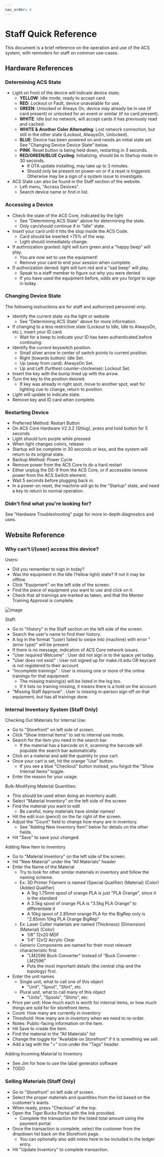 ```yaml
---
nav_order: 4
---
```


# Staff Quick Reference

This document is a brief reference on the operation and use of the ACS system, with reminders for staff on common use-cases.

## Hardware References

### Determining ACS State
* Light on front of the device will indicate device state;
  * **YELLOW**: Idle mode, ready to accept card.
  * **RED**: Lockout or Fault, device unavailable for use.
  * **GREEN**: Unlocked or Always On, device may already be in use (if card present) or unlocked for an event or similar (if no card present).
  * **WHITE**: Idle but no network, will accept cards it has previously read and cached.
  * **WHITE & Another Color Alternating**: Lost network connection, but still in the other state (Lockout, AlwaysOn, Unlocked).
  * **BLUE**: Device has been powered on and needs an initial state set. See "Changing Device Device State" below.
  * **PINK**: Reset button is being held down, restarting in 3 seconds.
  * **RED/GREEN/BLUE Cycling**: Initializing, should be in Startup mode in 30 seconds.
    * If OTA update installing, may take up to 3 minutes.
    * Should only be present on power-on or if a reset is triggered. Otherwise may be a sign of a system issue to investigate.
* ACS State can also be found in the Staff section of the website.
  * Left menu, "Access Devices".
  * Search device name or find in list.

### Accessing a Device

* Check the state of the ACS Core, indicated by the light  
  * See "Determining ACS State" above for determining the state.
  * Only can/should continue if in "Idle" state.
* Insert your card until it hits the stop inside the ACS Code.
  * Card should be inserted >75% of the way.
  * Light should immediately change.
* If authroization granted: light will turn green and a "happy beep" will play.
  * You are now set to use the equipment!
  * Remove your card to end your session when complete.
* If authorization denied: light will turn red and a "sad beep" will play.
  * Speak to a staff member to figure out why you were denied
  * If you have used the equipment before, odds are you forgot to sign in today.

### Changing Device State

The following instructions are for staff and authorized personnel only.
* Identify the current state via the light or website
  * See "Determining ACS State" above for more information.
* If changing to a less restrictive state (Lockout to Idle, Idle to AlwaysOn, etc.), insert your ID card.
  * Wait for a beep to indicate your ID has been authenticated before continuing.
* Identify the current keyswitch position.
  * Small silver arrow in center of switch points to current position.
  * Right (towards button): Idle Set.
  * Up (away from card): AlwaysOn Set.
  * Up and Left (furthest counter-clockwise): Lockout Set.
* Insert the key with the bump lined up with the arrow.
* Turn the key to the position desired.
  * If key was already in right spot, move to another spot, wait for lighting cue to change, return to position.
* Light will update to indicate state.
* Remove key and ID card when complete.

### Restarting Device
* Preferred Method: Restart Button
 * On ACS Core Hardware V2.3.2 (Shlug), press and hold button for 5 seconds
 * Light should turn purple while pressed
 * When light changes colors, release
 * Startup will be complete in 30 seconds or less, and the system will return to its original state.
* Backup Method: Power Cycle
 * Remove power from the ACS Core to do a hard restart
 * Either unplug the DE-9 from the ACS Core, or if accessible remove power from the ACS Switch element.
 * Wait 5 seconds before plugging back in.
 * In a power-on reset, the machine will go to the "Startup" state, and need a key to return to normal operation.

### Didn't find what you're looking for?
See "Hardware Troubleshooting" page for more in-depth diagnostics and uses.

## Website Reference

### Why can't I/(user) access this device? 

Users:
 * Did you remember to sign in today?
 * Was the equipment in the Idle (Yellow light) state? If not it may be offline.
 * Click "Equipment" on the left side of the screen.
 * Find the piece of equipment you want to use and click on it.
 * Check that all trainings are marked as taken, and that the Mentor Training Approval is complete.
 
![image](https://github.com/user-attachments/assets/f834bb08-7966-49d7-ae9d-f1f776be02ff)

Staff:
 * Go to "History" in the Staff section on the left side of the screen.
 * Search the user's name to find their history.
 * A log in the format "(user) failed to swipe into (machine) with error "(error type)" will be present
  * If there is no message, indication of ACS Core network issues.
  * "User required Welcome" : User did not sign in to the space yet today.
  * "User does not exist" : User not signed up for make.rit.edu OR keycard is not registered to their account
  * "Incomplete trainings" : User is missing one or more of the online trainings for that equipment
    * The missing training(s) will be listed in the log too.
    * If it lists no training missing, it means there is a hold on the account.
  * "Missing Staff Approval" : User is missing in-person sign off on that equipment, but has all trainings done.
 
### Internal Inventory System (Staff Only)

Checking Out Materials for Internal Use:
* Go to "Storefront" on left side of screen.
* Click "Show Internal Items" to set to internal use mode.
* Search for the item you need in the search bar.
  * If the material has a barcode on it, scanning the barcode will populate the search bar automatically.
* Click on a material and add the quantity to your cart.
* Once your cart is set, hit the orange "Use" button.
  * If you see a blue "Checkout" button instead, you forgot the "Show Internal Items" toggle.
* Enter the reason for your usage.

Bulk-Modifying Material Quantities:
* This should be used when doing an inventory audit.
* Select "Material Inventory" on the left side of the screen
* Find the material you want to edit
  * Be careful, many materials have similar names!
* Hit the edit icon (pencil) on the far right of the screen.
* Adjust the "Count" field to change how many are in inventory.
  * See "Adding New Inventory Item" below for details on the other fields.
* Hit "Save" to save your changed.

Adding New Item to Inventory
* Go to "Material Inventory" on the left side of the screen.
* Hit "New Material" under the "All Materials" header
* Enter the Name of the Material
  * Try to look for other similar materials in inventory and follow the naming scheme.
  * Ex: 3D Printer Filament is named (Special Qualifier) (Material) (Color) (Added Qualifier)
    * A 1kg 1.75mm spool of orange PLA is just "PLA Orange", since it is the standard
    * A 3.5kg spool of orange PLA is "3.5kg PLA Orange" to differentiate it
    * A 10kg spool of 2.85mm orange PLA for the BigRep only is "2.85mm 10kg PLA Orange BigRep"
   * Ex: Laser Cutter materials are named (Thickness) (Dimension) (Material) (Color)
     * 1/8" 12x20 MDF
     * 1/4" 12x12 Acrylic Clear
   * Generic Components are named for their most relevant characteristic first
     * "LM2596 Buck Converter" instead of "Buck Converter - LM2596"
     * Puts the most important details (the central chip and the topology) first.
* Enter the unit names
  * Single unit, what to call one of this object
    * "Unit", "Spool", "Shirt", etc.
  * Plural unit, what to call many of this object
    * "Units", "Spools", "Shirts", etc.
* Price per unit: How much each is worth for internal items, or how much things are sold for for storefront items.
* Count: How many are currently in inventory
* Threshold: How many are in inventory when we need to re-order.
* Notes: Public-facing information on the item.
* Hit Save to create the item.
* Find the material in the "All Materials" list
* Change the toggle for "Available on Storefront" if it is something we sell.
* Add a tag with the "+" icon under the "Tags" header.

Adding Incoming Material to Inventory
* See Jim for how to use the label generator software
* TODO

### Selling Materials (Staff Only)

* Go to "Storefront" on left side of screen.
* Select the proper materials and quantities from the list based on the customer's wants.
* When ready, press "Checkout" at the top.
* Open the Tiger Bucks Portal with the link provided.
  * Complete the transaction for the listed total amount using the payment portal.
* Once the transaction is complete, select the customer from the dropdown list back on the Storefront page.
  * You can optionally also add notes here to be included in the ledger entry.
* Hit "Update Inventory" to complete transaction.
